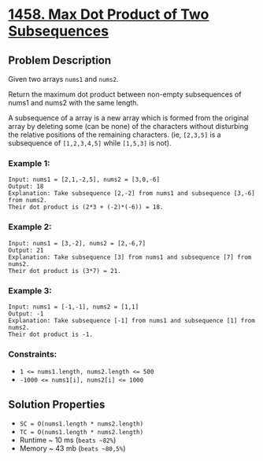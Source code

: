 # [1458. Max Dot Product of Two Subsequences](https://leetcode.com/problems/max-dot-product-of-two-subsequences/description)

## Problem Description

Given two arrays `nums1` and `nums2`.

Return the maximum dot product between non-empty subsequences of nums1 and nums2 with the same length.

A subsequence of a array is a new array which is formed from the original array by deleting some (can be none) of the characters without disturbing the relative positions of the remaining characters. (ie, `[2,3,5]` is a subsequence of `[1,2,3,4,5]` while `[1,5,3]` is not).



### Example 1:
```
Input: nums1 = [2,1,-2,5], nums2 = [3,0,-6]
Output: 18
Explanation: Take subsequence [2,-2] from nums1 and subsequence [3,-6] from nums2.
Their dot product is (2*3 + (-2)*(-6)) = 18.
```
### Example 2:
```
Input: nums1 = [3,-2], nums2 = [2,-6,7]
Output: 21
Explanation: Take subsequence [3] from nums1 and subsequence [7] from nums2.
Their dot product is (3*7) = 21.
```
### Example 3:
```
Input: nums1 = [-1,-1], nums2 = [1,1]
Output: -1
Explanation: Take subsequence [-1] from nums1 and subsequence [1] from nums2.
Their dot product is -1.

```
### Constraints:

* `1 <= nums1.length, nums2.length <= 500`
* `-1000 <= nums1[i], nums2[i] <= 1000`

## Solution Properties

* `SC = O(nums1.length * nums2.length)`
* `TC = O(nums1.length * nums2.length)`
* Runtime ~ 10 ms (`beats ~82%`)
* Memory ~ 43 mb (`beats ~80,5%`)